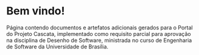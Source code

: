 # Bem vindo!

Página contendo documentos e artefatos adicionais gerados para o Portal do Projeto Cascata,
implementado como requisito parcial para aprovação na disciplina de Desenho de Software,
ministrada no curso de Engenharia de Software da Universidade de Brasília.


